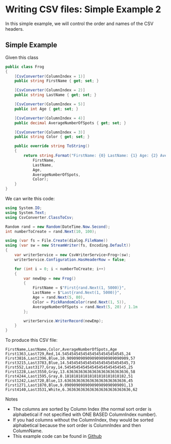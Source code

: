  # Writing CSV files: Simple Example 2

In this simple example, we will control the order and names of the CSV headers.

## Simple Example
Given this class
```c#
public class Frog
{
    [CsvConverter(ColumnIndex = 1)]
    public string FirstName { get; set; }

    [CsvConverter(ColumnIndex = 2)]
    public string LastName { get; set; }

    [CsvConverter(ColumnIndex = 5)]
    public int Age { get; set; }

    [CsvConverter(ColumnIndex = 4)]
    public decimal AverageNumberOfSpots { get; set; }

    [CsvConverter(ColumnIndex = 3)]
    public string Color { get; set; }

    public override string ToString()
    {
        return string.Format("FirstName: {0} LastName: {1} Age: {2} AverageNumberOfSpots: {3} Color: {4}",
            FirstName,
            LastName,
            Age,
            AverageNumberOfSpots,
            Color);
    }
}
```

We can write this code:
```c#
using System.IO;
using System.Text;
using CsvConverter.ClassToCsv;

Random rand = new Random(DateTime.Now.Second);
int numberToCreate = rand.Next(10, 100);

using (var fs = File.Create(dialog.FileName))
using (var sw = new StreamWriter(fs, Encoding.Default))
{
	var writerService = new CsvWriterService<Frog>(sw);
	writerService.Configuration.HasHeaderRow = false;

	for (int i = 0; i < numberToCreate; i++)
	{
		var newEmp = new Frog()
		{
			FirstName = $"First{rand.Next(1, 5000)}",
			LastName = $"Last{rand.Next(1, 5000)}",
			Age = rand.Next(5, 80),
			Color = PickRandomColor(rand.Next(1, 5)),
			AverageNumberOfSpots = rand.Next(5, 20) / 1.1m
		};

		writerService.WriterRecord(newEmp);
	}
}
```

To produce this CSV file:
```
FirstName,LastName,Color,AverageNumberOfSpots,Age
First1363,Last729,Red,14.545454545454545454545454545,24
First3816,Last2396,Blue,10.909090909090909090909090909,57
First3215,Last3783,Blue,14.545454545454545454545454545,73
First552,Last3177,Gray,14.545454545454545454545454545,25
First1228,Last3550,Gray,13.636363636363636363636363636,58
First4244,Last1595,Gray,8.181818181818181818181818182,51
First1242,Last720,Blue,13.636363636363636363636363636,45
First1271,Last1870,Blue,9.090909090909090909090909091,13
First4140,Last3531,White,6.3636363636363636363636363636,62
```

Notes
- The columns are sorted by Column Index (the normal sort order is alphabetical if not specified with ONE BASED ColumnIndex number).
- If you had columns without the ColumnIndex, they would be sorted alphabetical because the sort order is ColumnIndex and then ColumnName.
- This example code can be found in [Github](https://github.com/madcodemonkey/CsvConverter/tree/master/src/CsvConverter.SimpleExample1)
